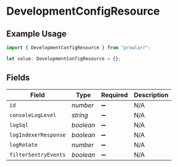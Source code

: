 # DevelopmentConfigResource

## Example Usage

```typescript
import { DevelopmentConfigResource } from "prowlarr";

let value: DevelopmentConfigResource = {};
```

## Fields

| Field                | Type                 | Required             | Description          |
| -------------------- | -------------------- | -------------------- | -------------------- |
| `id`                 | *number*             | :heavy_minus_sign:   | N/A                  |
| `consoleLogLevel`    | *string*             | :heavy_minus_sign:   | N/A                  |
| `logSql`             | *boolean*            | :heavy_minus_sign:   | N/A                  |
| `logIndexerResponse` | *boolean*            | :heavy_minus_sign:   | N/A                  |
| `logRotate`          | *number*             | :heavy_minus_sign:   | N/A                  |
| `filterSentryEvents` | *boolean*            | :heavy_minus_sign:   | N/A                  |